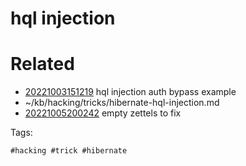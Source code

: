 # hql injection

# Related

- [20221003151219](/zet/20221003151219/README.md) hql injection auth bypass example
- ~/kb/hacking/tricks/hibernate-hql-injection.md
- [20221005200242](/zet/20221005200242/README.md) empty zettels to fix

Tags:

    #hacking #trick #hibernate 
